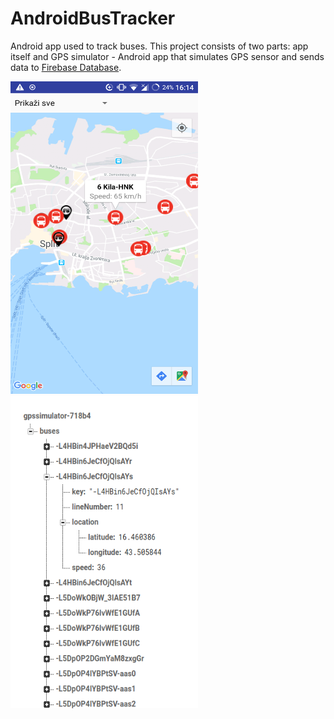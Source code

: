 # AndroidBusTracker
<p>Android app used to track buses. This project consists of two parts: app itself and GPS simulator - Android app that simulates GPS sensor and sends data to <a href="https://firebase.google.com/docs/database/">Firebase Database</a>.</p>
<img src="https://raw.githubusercontent.com/tony172/AndroidBusTracker/master/Screenshot_20180726-161418.png" width="300" height="500">
<img src="https://raw.githubusercontent.com/tony172/AndroidBusTracker/master/Screenshot%20from%202018-07-26%2017-19-19.png" width="300" height="500">
